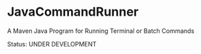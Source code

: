 # JavaCommandRunner
A Maven Java Program for Running Terminal or Batch Commands

Status: UNDER DEVELOPMENT
